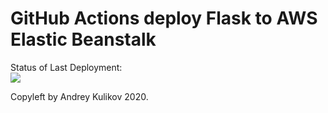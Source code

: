# GitHub Actions deploy Flask to AWS Elastic Beanstalk




Status of Last Deployment:<br>
<img src="https://github.com/kulikofff/github-actions-part-2-cicd-to-aws/workflows/CI-CD-Pipeline-to-AWS-ElasticBeastalk/badge.svg?branch=master"><br>


Copyleft by Andrey Kulikov 2020.
